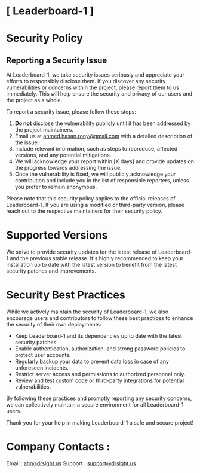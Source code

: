 # [ Leaderboard-1 ]

# Security Policy

## Reporting a Security Issue

At Leaderboard-1, we take security issues seriously and appreciate your efforts to responsibly disclose them. If you discover any security vulnerabilities or concerns within the project, please report them to us immediately. This will help ensure the security and privacy of our users and the project as a whole.

To report a security issue, please follow these steps:

1. **Do not** disclose the vulnerability publicly until it has been addressed by the project maintainers.
2. Email us at [ahmed.hasan.rony@gmail.com](mailto:ahmed.hasan.rony@gmail.com) with a detailed description of the issue.
3. Include relevant information, such as steps to reproduce, affected versions, and any potential mitigations.
4. We will acknowledge your report within [X days] and provide updates on the progress towards addressing the issue.
5. Once the vulnerability is fixed, we will publicly acknowledge your contribution and include you in the list of responsible reporters, unless you prefer to remain anonymous.

Please note that this security policy applies to the official releases of Leaderboard-1. If you are using a modified or third-party version, please reach out to the respective maintainers for their security policy.

# Supported Versions

We strive to provide security updates for the latest release of Leaderboard-1 and the previous stable release. It's highly recommended to keep your installation up to date with the latest version to benefit from the latest security patches and improvements.

# Security Best Practices

While we actively maintain the security of Leaderboard-1, we also encourage users and contributors to follow these best practices to enhance the security of their own deployments:

- Keep Leaderboard-1 and its dependencies up to date with the latest security patches.
- Enable authentication, authorization, and strong password policies to protect user accounts.
- Regularly backup your data to prevent data loss in case of any unforeseen incidents.
- Restrict server access and permissions to authorized personnel only.
- Review and test custom code or third-party integrations for potential vulnerabilities.

By following these practices and promptly reporting any security concerns, we can collectively maintain a secure environment for all Leaderboard-1 users.

Thank you for your help in making Leaderboard-1 a safe and secure project!

# Company Contacts : 
Email : [ahr@drsight.us](mailto:ahr@drsight.us)
Support : [support@drsight.us](mailto:support@drsight.us)


